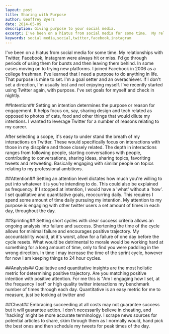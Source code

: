 ```yaml
---
layout: post
title: Sharing with Purpose
author: Geoffrey Byers
date: 2014-05-09
description: Giving purpose to your social media.
excerpt: I've been on a hiatus from social media for some time.  My relationships with Twitter, Facebook, Instagram were always hit or miss.  I'd go through periods of using them for bursts and then leaving them behind.  In some cases moving on to trying new platforms.  
keywords: social media,social,twitter,facebook,instagram
---
```


I've been on a hiatus from social media for some time.  My relationships with Twitter, Facebook, Instagram were always hit or miss.  I'd go through periods of using them for bursts and then leaving them behind.  In some cases moving on to trying new platforms.  I joined Facebook in 2006 as a college freshman.  I've learned that I need a purpose to do anything in life.  That purpose is mine to set.  I'm a goal setter and an overachiever.  If I don't set a direction, I'm usually lost and not enjoying myself.  I've recently started using Twitter again, with purpose.  I've set goals for myself and check in nightly.

##Intention##
Setting an intention determines the purpose or reason for engagement.  It helps focus on, say, sharing design and tech related as opposed to photos of cats, food and other things that would dilute my intentions.  I wanted to leverage Twitter for a number of reasons relating to my career.  

After selecting a scope, it's easy to under stand the breath of my interactions on Twitter.  These would specifically focus on interactions with those in my discpline and those closely related.  The depth in interactions ranges from following people, starting conversations with people, contributing to conversations, sharing ideas, sharing topics, favoriting tweets and retweeting.  Basically engaging with similar people on topics relating to my professional ambitions.

##Attention##
Setting an attention level dictates how much you're willing to put into whatever it is you're intending to do.  This could also be explained as frequency.  If I stopped at intention, I would have a 'what' without a 'how'.  I set qualitative and quantitative goals, reoccurring daily.  This requires I spend some amount of time daily pursuing my intention.  My attention to my purpose is engaging with other twitter users a set amount of times in each day, throughout the day.

##Sprinting##
Setting short cycles with clear success criteria allows an ongoing analysis into failure and success.  Shortening the time of the cycle allows for minimal failure and encourages positive trajectory.  My accountability would, at it's worst, allow for a failure of one day before the cycle resets.  What would be detrimental to morale would be working hard at something for a long amount of time, only to find you were paddling in the wrong direction.  In time I may increase the time of the sprint cycle, however for now I am keeping things to 24 hour cycles.

##Analysis##
Qualitative and quantitative insights are the most holistic metric for determining positive trajectory.  Are you matching positive intention with positive attention.  For me this is "Am I engaging how I set, at the frequency I set" or high quality twitter interactions my benchmark number of times through each day.  Quantitative is an easy metric for me to measure, just be looking at twitter and 

##Cheat##
Embracing succeeding at all costs may not guarantee success but it will guarantee action.  I don't necessarily believe in cheating, and 'hacking' might be more accurate terminology.  I scrape news sources for potential articles to share, skim through them as I normally would, hand pick the best ones and then schedule my tweets for peak times of the day.